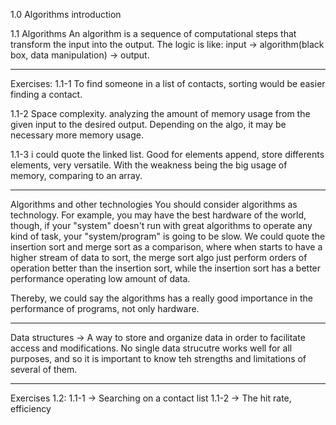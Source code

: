 1.0 Algorithms introduction

1.1 Algorithms
    An algorithm is a sequence of computational steps that transform the input into the output.
    The logic is like: input -> algorithm(black box, data manipulation) -> output.

--------------------
Exercises:
1.1-1
    To find someone in a list of contacts, sorting would be easier finding a contact.

1.1-2
    Space complexity. analyzing the amount of memory usage from the given input to the desired output. Depending on the algo,
    it may be necessary more memory usage.

1.1-3
    i could quote the linked list. Good for elements append, store differents elements, very versatile. 
    With the weakness being the big usage of memory, comparing to an array.
    
--------------------
Algorithms and other technologies
You should consider algorithms as technology. For example, you may have the best hardware of the world, though, if your "system"
doesn't run with great algorithms to operate any kind of task, your "system/program" is going to be slow.
We could quote the insertion sort and merge sort as a comparison, where when starts to have a higher stream of data to sort, the merge
sort algo just perform orders of operation better than the insertion sort, while the insertion sort has a better performance operating low amount of data.

Thereby, we could say the algorithms has a really good importance in the performance of programs, not only hardware.

--------------------
Data structures -> A way to store and organize data in order to facilitate access and modifications.
No single data strucutre works well for all purposes, and so it is important to know teh strengths and
limitations of several of them.

--------------------
Exercises 1.2:
1.1-1 -> Searching on a contact list
1.1-2 -> The hit rate, efficiency

